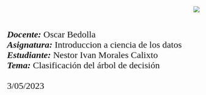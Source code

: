 <div> 
<img src="https://res-5.cloudinary.com/crunchbase-production/image/upload/c_lpad,h_256,w_256,f_auto,q_auto:eco/v1455514364/pim02bzqvgz0hibsra41.png" align="right"><br><br><FONT FACE="times new roman" SIZE=5>
<b></b>
<br>
<i><b>Docente:</b></i> Oscar Bedolla
<br>
<i><b>Asignatura:</b></i> Introduccion a ciencia de los datos 
<br>
<i><b>Estudiante:</b></i> Nestor Ivan Morales Calixto
<br>
<i><b>Tema:</b></i> Clasificación del árbol de decisión 
<br>
<br>
3/05/2023
<br>
</FONT>
</div>
